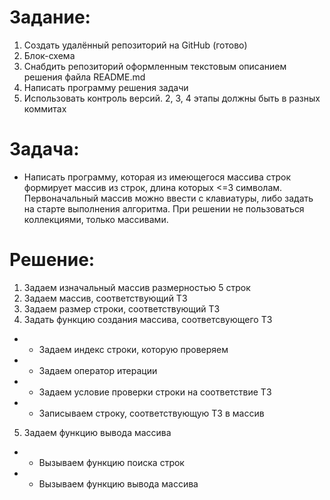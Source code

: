 # Задание:
1) Создать удалённый репозиторий на GitHub (готово)
2) Блок-схема 
3) Снабдить репозиторий оформленным текстовым описанием решения файла README.md
4) Написать программу решения задачи
5) Использовать контроль версий. 2, 3, 4 этапы должны быть в разных коммитах

# Задача: 
- Написать программу, которая из имеющегося массива строк 
формирует массив из строк, длина которых <=3 символам. 
Первоначальный массив можно ввести с клавиатуры, 
либо задать на старте выполнения алгоритма. 
При решении не пользоваться коллекциями, только массивами.

# Решение:
1. Задаем изначальный массив размерностью 5 строк
2. Задаем массив, соответствующий ТЗ
3. Задаем размер строки, соответствующий ТЗ
4. Задать функцию создания массива, соответсвующего ТЗ
* * Задаем индекс строки, которую проверяем
* * Задаем оператор итерации
* * Задаем условие проверки строки на соответствие ТЗ
* * Записываем строку, соответствующую ТЗ в массив
5. Задаем функцию вывода массива
* * Вызываем функцию поиска строк
* * Вызываем функцию вывода массива 
 
 
